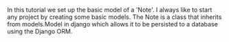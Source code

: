 In this tutorial we set up the basic model of a 'Note'.
I always like to start any project by creating some
basic models. The Note is a class that inherits from
models.Model in django which allows it to be persisted
to a database using the Django ORM.
